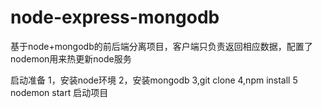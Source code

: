 # node-express-mongodb
基于node+mongodb的前后端分离项目，客户端只负责返回相应数据，配置了nodemon用来热更新node服务

启动准备
1，安装node环境
2，安装mongodb
3,git clone
4,npm install
5 nodemon start 启动项目
